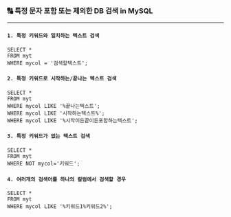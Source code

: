 ### 🔠 특정 문자 포함 또는 제외한 DB 검색 in MySQL

---

#### `1. 특정 키워드와 일치하는 텍스트 검색`

```mariadb
SELECT * 
FROM myt
WHERE mycol = '검색할텍스트';
```



#### `2. 특정 키워드로 시작하는/끝나는 텍스트 검색`

```mariadb
SELECT * 
FROM myt
WHERE mycol LIKE '%끝나는텍스트';
WHERE mycol LIKE '시작하는텍스트%';
WHERE mycol LIKE '%시작이든끝이든포함하는텍스트';
```



#### `3. 특정 키워드가 없는 텍스트 검색`

```mariadb
SELECT * 
FROM myt
WHERE NOT mycol='키워드';
```



#### `4. 여러개의 검색어를 하나의 칼럼에서 검색할 경우`

```mariadb
SELECT *
FROM myt
WHERE mycol LIKE '%키워드1%키워드2%';
```

